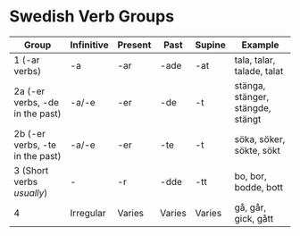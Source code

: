 # Swedish Verb Groups

| Group                           | Infinitive | Present | Past   | Supine | Example                          |
| ------------------------------- | ---------- | ------- | ------ | ------ | -------------------------------- |
| 1 (-ar verbs)                   | -a         | -ar     | -ade   | -at    | tala, talar, talade, talat       |
| 2a (-er verbs, -de in the past) | -a/-e      | -er     | -de    | -t     | stänga, stänger, stängde, stängt |
| 2b (-er verbs, -te in the past) | -a/-e      | -er     | -te    | -t     | söka, söker, sökte, sökt         |
| 3 (Short verbs _usually_)       | -          | -r      | -dde   | -tt    | bo, bor, bodde, bott             |
| 4                               | Irregular  | Varies  | Varies | Varies | gå, går, gick, gått              |
